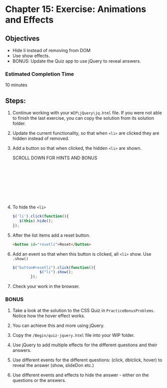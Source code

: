 # Chapter 15: Exercise: Animations and Effects

## Objectives
* Hide li instead of removing from DOM
* Use show effects. 
* BONUS: Update the Quiz app to use jQuery to reveal answers.

### Estimated Completion Time 
10 minutes

## Steps:

1. Continue working with your `WIP\jQuery\jq.html` file. If you were not able to finish the last exercise, you can copy the solution from its solution folder. 

1. Update the current functionality, so that when `<li>` are clicked they are hidden instead of removed.

1. Add a button so that when clicked, the hidden `<li>` are shown.

    SCROLL DOWN FOR HINTS AND BONUS

    ```javascript










    ```


1. To hide the `<li>`
    ```javascript
    $('li').click(function(){
       $(this).hide();
    });
    ```	
	
1. After the list items add a reset button.            
    ```html
    <button id="resetli">Reset</button>
    ```

1. Add an event so that when this button is clicked, all `<li>` show. Use `.show()`
    ```javascript
    $("button#resetli").click(function(){
                $("li").show();
            });
    ```

1. Check your work in the browser.

### BONUS

1. Take a look at the solution to the CSS Quiz in `PracticeBonusProblems`.  Notice how the hover effect works.

1. You can achieve this and more using jQuery. 

1. Copy the `/Begin/quiz-jquery.html` file into your WIP folder.

1. Use jQuery to add multiple effects for the different questions and their answers.

1. Use different events for the different questions: (click, dblclick, hover) to reveal the answer (show, slideDon etc.) 

1. Use different events and effects to hide the answer - either on the questions or the answers.

